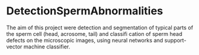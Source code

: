 # DetectionSpermAbnormalities
The aim of this project were detection and segmentation of typical parts of the sperm cell (head, acrosome, tail) and classifi cation of sperm head defects on the microscopic images, using neural networks and support- vector machine classifier.
